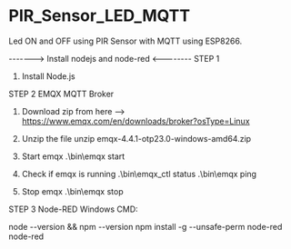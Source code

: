 # PIR_Sensor_LED_MQTT
Led ON and OFF using PIR Sensor with MQTT using ESP8266.


-------> Install nodejs and node-red <--------
STEP 1
1. Install Node.js

STEP 2
EMQX MQTT Broker
1. Download zip from here --> https://www.emqx.com/en/downloads/broker?osType=Linux

2. Unzip the file
unzip emqx-4.4.1-otp23.0-windows-amd64.zip

3. Start emqx
.\bin\emqx start

4. Check if emqx is running
.\bin\emqx_ctl status
.\bin\emqx ping

5. Stop emqx
.\bin\emqx stop

STEP 3
Node-RED
Windows CMD:

node --version && npm --version
npm install -g --unsafe-perm node-red
node-red

